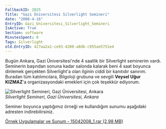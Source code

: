 ```yaml
---
FallbackID: 2025
Title: "Gazi Üniversitesi Silverlight Semineri"
date: "2008-4-16"
EntryID: Gazi_Universitesi_Silverlight_Semineri
IsActive: True
Section: software
MinutesSpent: 0
Tags: Silverlight
old.EntryID: 427aa2a1-ce93-4200-a8db-c955ae5751e4
---
```

Bugün Ankara, Gazi Üniversitesi'nde 4 saatlik bir Silverlight seminerim
vardı. Seminerin başından sonuna kadar salonda kalarak beni 4 saat
boyunca dinlemek gerçekten Silverlight'a olan ilginin ciddi bir
kanıtıdır sanırım. Buradan tüm katılımcılara, Bilgoloji grubuna ve
sevgili **Veysel Uğur KIZMAZ**'a organizasyondaki emekleri için çok
teşekkür ediyorum.

![Silverlight Semineri, Gazi Üniversitesi,
Ankara](media/Gazi_Universitesi_Silverlight_Semineri/15042008_2.jpg)\
*Silverlight Semineri, Gazi Üniversitesi, Ankara*

Seminer boyunca yaptığımız örneği ve kullandığım sunumu aşağıdaki
adresten indirebilirsiniz.

[Örnek Uygulamalar ve Sunum - 15042008\_1.rar (2,98
MB)](media/Gazi_Universitesi_Silverlight_Semineri/15042008_1.rar)


